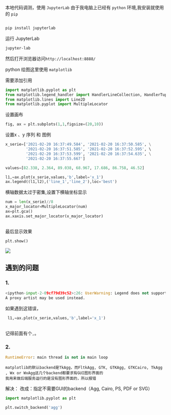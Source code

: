 

本地代码调测，使用  `JupyterLab`
由于我电脑上已经有 `python` 环境,我安装就使用的 `pip`
```python

pip install jupyterlab

```

运行 JupyterLab
```cmd
jupyter-lab
```

然后打开浏览器访问`http://localhost:8888/`

python 绘图这里使用 `matplotlib`

需要添加引用

```python
import matplotlib.pyplot as plt
from matplotlib.legend_handler import HandlerLineCollection, HandlerTuple
from matplotlib.lines import Line2D
from matplotlib.pyplot import MultipleLocator
```

设置画布
```python
fig, ax = plt.subplots(1,1,figsize=(20,10))

```

设置x 、y 序列 和 图例

```python 
x_serie=['2021-02-20 16:37:49.584', '2021-02-20 16:37:50.585', \
         '2021-02-20 16:37:51.585', '2021-02-20 16:37:52.595', \ 
		 '2021-02-20 16:37:53.599', '2021-02-20 16:37:54.635', \
		 '2021-02-20 16:37:55.667']

values=[82.338, 2.364, 89.038, 68.967, 17.686, 86.758, 46.52]

l1,=ax.plot(x_serie,values,'b',label='x_1')
ax.legend((l1,l2),('line_1','line_2'),loc='best')

```

横轴数据太过于密集,设置下横轴坐标显示

```python
num = len(x_serie)//8
x_major_locator=MultipleLocator(num)
ax=plt.gca()
ax.xaxis.set_major_locator(x_major_locator)
 
```

最后显示效果
```python
plt.show()

```

 ![](https://cdn.jsdelivr.net/gh/wayloong/imgchr@latest/notes/img/202201191006866.png)


## 遇到的问题
### 1.
```python
<ipython-input-2-09cf79d39c52>:26: UserWarning: Legend does not support \[<matplotlib.lines.Line2D object at 0x000001B07A8646D0>\] instances.
A proxy artist may be used instead.
```
如果遇到这错误，
```python
 l1,=ax.plot(x_serie,values,'b',label='x_1')
 
 ```
 
 记得前面有个`,`。
 
### 2.
```python
RuntimeError: main thread is not in main loop
```

```
matplotlib的默认backend是TkAgg，而FltkAgg, GTK, GTKAgg, GTKCairo, TkAgg , Wx or WxAgg这几个backend都要求有GUI图形界面的
我用来做后端服务运行的是没有图形界面的，所以报错
```

解决：
改成：指定不需要GUI的backend（Agg, Cairo, PS, PDF or SVG）

```python
import matplotlib.pyplot as plt 

plt.switch_backend('agg')
```


